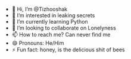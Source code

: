 - 👋 Hi, I’m @Tizhooshak
- 👀 I’m interested in leaking secrets  
- 🌱 I’m currently learning Python
- 💞️ I’m looking to collaborate on Lonelyness
- 📫 How to reach me? Can never find me
- 😄 Pronouns: He/Him
- ⚡ Fun fact: honey, is the delicious shit of bees

